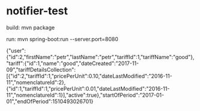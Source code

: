 # notifier-test

build: mvn package

run: mvn spring-boot:run --server.port=8080


{"user":{"id":2,"firstName":"petr","lastName":"petr","tariffId":1,"tariffName":"good"},"tariff":{"id":1,"name":"good","dateCreated":"2017-11-09","tariffDetailsCollection":[{"id":2,"tariffId":1,"pricePerUnit":0.10,"dateLastModified":"2016-11-11","nomenclatureId":2},{"id":1,"tariffId":1,"pricePerUnit":0.01,"dateLastModified":"2016-11-11","nomenclatureId":1}],"active":true},"startOfPeriod":"2017-01-01","endOfPeriod":1510493026701}
